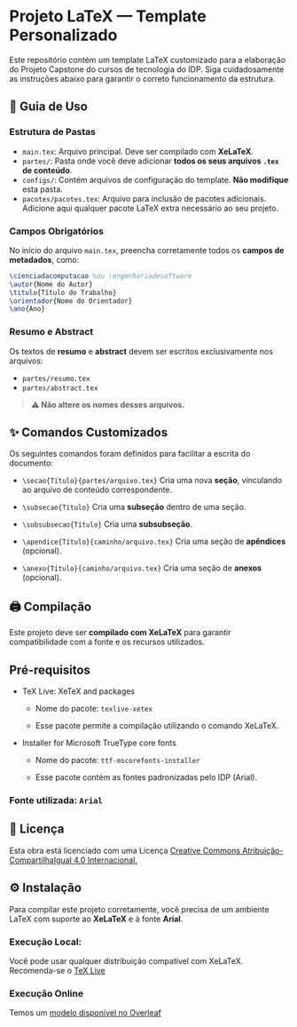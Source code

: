 
# Projeto LaTeX — Template Personalizado

Este repositório contém um template LaTeX customizado para a elaboração do Projeto Capstone do cursos de tecnologia do IDP. Siga cuidadosamente as instruções abaixo para garantir o correto funcionamento da estrutura.

## 🧭 Guia de Uso

### Estrutura de Pastas

* `main.tex`: Arquivo principal. Deve ser compilado com **XeLaTeX**.
* `partes/`: Pasta onde você deve adicionar **todos os seus arquivos `.tex` de conteúdo**.
* `configs/`: Contém arquivos de configuração do template. **Não modifique** esta pasta.
* `pacotes/pacotes.tex`: Arquivo para inclusão de pacotes adicionais. Adicione aqui qualquer pacote LaTeX extra necessário ao seu projeto.

### Campos Obrigatórios

No início do arquivo `main.tex`, preencha corretamente todos os **campos de metadados**, como:

```latex
\cienciadacomputacao %ou \engenhariadesoftware
\autor{Nome do Autor}
\titulo{Título do Trabalho}
\orientador{Nome do Orientador}
\ano{Ano}
```

### Resumo e Abstract

Os textos de **resumo** e **abstract** devem ser escritos exclusivamente nos arquivos:

* `partes/resumo.tex`
* `partes/abstract.tex`

> **⚠️ Não altere os nomes desses arquivos.**

## ✨ Comandos Customizados

Os seguintes comandos foram definidos para facilitar a escrita do documento:

* `\secao{Título}{partes/arquivo.tex}`
  Cria uma nova **seção**, vinculando ao arquivo de conteúdo correspondente.

* `\subsecao{Título}`
  Cria uma **subseção** dentro de uma seção.

* `\subsubsecao{Título}`
  Cria uma **subsubseção**.

* `\apendice{Título}{caminho/arquivo.tex}`
  Cria uma seção de **apêndices** (opcional).

* `\anexo{Título}{caminho/arquivo.tex}`
  Cria uma seção de **anexos** (opcional).

## 🖨️ Compilação

Este projeto deve ser **compilado com XeLaTeX** para garantir compatibilidade com a fonte e os recursos utilizados.

## Pré-requisitos

* TeX Live: XeTeX and packages

    * Nome do pacote: `texlive-xetex`

    * Esse pacote permite a compilação utilizando o comando XeLaTeX.

* Installer for Microsoft TrueType core fonts

    * Nome do pacote: `ttf-mscorefonts-installer`

    * Esse pacote contém as fontes padronizadas pelo IDP (Arial).

### Fonte utilizada: `Arial`

## 📄 Licença

Esta obra está licenciado com uma Licença [Creative Commons Atribuição-CompartilhaIgual 4.0 Internacional.](https://creativecommons.org/licenses/by-sa/4.0/deed.en)

## ⚙️ Instalação

Para compilar este projeto corretamente, você precisa de um ambiente LaTeX com suporte ao **XeLaTeX** e à fonte **Arial**.

### Execução Local:
Você pode usar qualquer distribuição compatível com XeLaTeX. Recomenda-se o [TeX Live](https://www.tug.org/texlive/)

### Execução Online
Temos um [modelo disponível no Overleaf](https://pt.overleaf.com/read/srgxtbvdbdng#effe2a)


